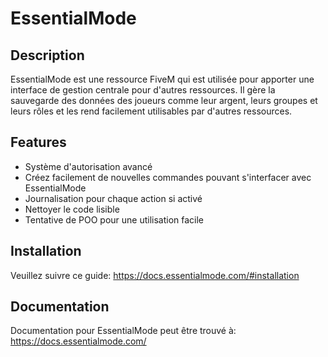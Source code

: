 # EssentialMode

## Description
EssentialMode est une ressource FiveM qui est utilisée pour apporter une interface de gestion centrale pour d'autres ressources. Il gère la sauvegarde des données des joueurs comme leur argent, leurs groupes et leurs rôles et les rend facilement utilisables par d'autres ressources.

## Features
- Système d'autorisation avancé
- Créez facilement de nouvelles commandes pouvant s'interfacer avec EssentialMode
- Journalisation pour chaque action si activé
- Nettoyer le code lisible
- Tentative de POO pour une utilisation facile

## Installation
Veuillez suivre ce guide: https://docs.essentialmode.com/#installation

## Documentation
Documentation pour EssentialMode peut être trouvé à: https://docs.essentialmode.com/
